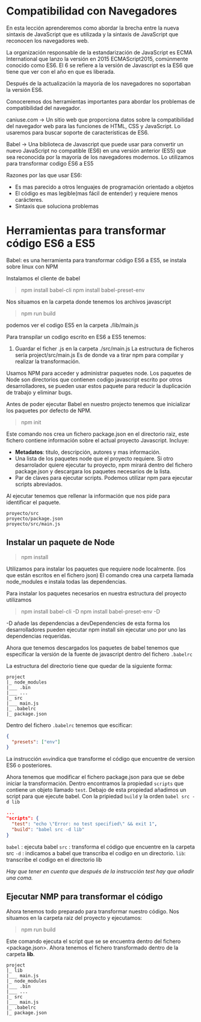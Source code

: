 # Compatibilidad con Navegadores

En esta lección aprenderemos como abordar la brecha entre la nueva sintaxis de JavaScript que es utilizada y la sintaxis de JavaScript que reconocen los navegadores web.

La organización responsable de la estandarización de JavaScript es ECMA International que lanzo la versión en 2015 ECMAScript2015, comúnmente conocido como ES6. 
El 6 se refiere a la versión de Javascript es la ES6 que tiene que ver con el año en que es liberada.
  
Después de la actualización la mayoría de los navegadores no soportaban la versión ES6.
  
Conoceremos dos herramientas importantes para abordar los problemas
de compatibilidad del navegador.
  
  caniuse.com -> Un sitio web que proporciona datos sobre la compatibilidad del navegador web
  para las funciones de HTML, CSS y JavaScript. Lo usaremos para buscar soporte de
  características de ES6.
  
  Babel -> Una biblioteca de Javascript que puede usar para convertir un nuevo JavaScript 
  no compatible (ES6) en una versión anterior (ES5) que sea reconocida por la mayoría de 
  los navegadores modernos. Lo utilizamos para transformar codigo ES6 a ES5
  
Razones por las que usar ES6:

- Es mas parecido a otros lenguajes de programación orientado a objetos
- El código es mas legible(mas fácil de entender) y requiere menos carácteres.
- Sintaxis que soluciona problemas
  

# Herramientas para transformar código ES6 a ES5

Babel: es una herramienta para transformar código ES6 a ES5, se instala sobre linux con NPM

Instalamos el cliente de babel
>npm install babel-cli
>npm install babel-preset-env

Nos situamos en la carpeta donde tenemos los archivos javascript
>npm run build

podemos ver el codigo ES5 en la carpeta ./lib/main.js   

Para transpilar un codigo escrito en ES6 a ES5 tenemos:

1. Guardar el ficher .js en la carpeta ./src/main.js
La estructura de ficheros sería project/src/main.js
Es de donde va a tirar npm para compilar y realizar la transformación.

Usamos NPM para acceder y administrar paquetes node. Los paquetes de Node son directorios que contienen codigo javascript escrito por otros desarrolladores, se pueden usar estos paquete para reducir la duplicación de trabajo y eliminar bugs.

Antes de poder ejecutar Babel en nuestro projecto tenemos que inicializar los paquetes por defecto de NPM.

>npm init

Este comando nos crea un fichero package.json en el directorio raiz, este fichero contiene información sobre el actual proyecto Javascript. Incluye:

- **Metadatos**: titulo, descripción, autores y mas información.
- Una lista de los paquetes node que el proyecto requiere. Si otro desarrolador quiere ejecutar tu proyecto, npm mirará dentro del fichero package.json y descargara los paquetes necesarios de la lista.
- Par de claves para ejecutar scripts. Podemos utilizar npm para ejecutar scripts abreviados. 

Al ejecutar <npm init> tenemos que rellenar la información que nos pide para identificar el paquete.

    proyecto/src
    proyecto/package.json
    proyecto/src/main.js

## Instalar un paquete de Node

 >npm install

 Utilizamos <npm install> para instalar los paquetes que requiere node localmente. (los que están escritos en el fichero json)
 El comando crea una carpeta llamada node_modules e instala todas las dependencias.

Para instalar los paquetes necesarios en nuestra estructura del proyecto utilizamos

>npm install babel-cli -D
>npm install babel-preset-env -D

-D añade las dependencias a devDependencies de esta forma los desarrolladores pueden ejecutar npm install sin ejecutar uno por uno las dependencias requeridas.

Ahora que tenemos descargados los paquetes de babel tenemos que especificar la versión de la fuente de javascript dentro del fichero ```.babelrc```

La estructura del directorio tiene que quedar de la siguiente forma: 

```
project
|_ node_modules
|___ .bin
|___ ...
|_ src
|___ main.js
|_ .babelrc
|_ package.json
```

Dentro del fichero ```.babelrc``` tenemos que escificar:

```json
{
  "presets": ["env"]
}
```

La instrucción ``env``indica que transforme el código que encuentre de version ES6 o posteriores.

Ahora tenemos que modificar el fichero package.json para  que se debe iniciar la transformación.
Dentro encontramos la propiedad ``scripts`` que contiene un objeto llamado ``test``. Debajo de esta propiedad añadimos un script para que ejecute babel. Con la pripiedad ``build`` y la orden ``babel src -d lib`` 

```json
...
"scripts": {
  "test": "echo \"Error: no test specified\" && exit 1",
  "build": "babel src -d lib"
}

```
``babel`` : ejecuta babel
``src`` : transforma el código que encuentre en la carpeta src
``-d`` : indicamos a babel que transcriba el codigo en un directorio.
``lib``: transcribe el codigo en el directorio lib

*Hay que tener en cuenta que después de la instrucción test hay que añadir una coma.*

## Ejecutar NMP para transformar el código

Ahora tenemos todo preparado para transformar nuestro código.
Nos situamos en la carpeta raiz del proyecto y ejecutamos:

>npm run build

Este comando ejecuta el script que se se encuentra dentro del fichero <package.json>. Ahora tenemos el fichero transformado dentro de la carpeta **lib**.

```
project
|_ lib
|___ main.js
|_ node_modules
|___ .bin
|___ ...
|_ src
|___ main.js
|_ .babelrc
|_ package.json
```


